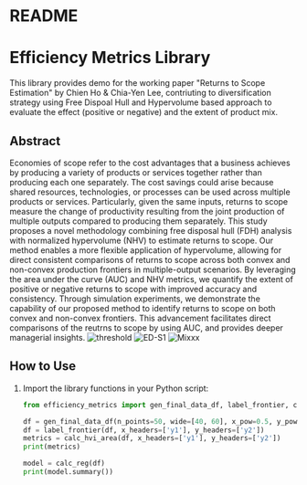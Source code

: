 # README

# Efficiency Metrics Library

This library provides demo for the working paper "Returns to Scope Estimation" by Chien Ho & Chia-Yen Lee, contriuting to diversification strategy using Free Dispoal Hull and Hypervolume based approach to evaluate the effect (positive or negative) and the extent of product mix.

## Abstract
Economies of scope refer to the cost advantages that a business achieves by producing a variety of products or services together rather than producing each one separately. The cost savings could arise because shared resources, technologies, or processes can be used across multiple products or services. Particularly, given the same inputs, returns to scope measure the change of productivity resulting from the joint production of multiple outputs compared to producing them separately. This study proposes a novel methodology combining free disposal hull (FDH) analysis with normalized hypervolume (NHV) to estimate returns to scope. Our method enables a more flexible application of hypervolume, allowing for direct consistent comparisons of returns to scope across both convex and non-convex production frontiers in multiple-output scenarios. By leveraging the area under the curve (AUC) and NHV metrics, we quantify the extent of positive or negative returns to scope with improved accuracy and consistency. Through simulation experiments, we demonstrate the capability of our proposed method to identify returns to scope on both convex and non-convex frontiers. This advancement facilitates direct comparisons of the reutrns to scope by using AUC, and provides deeper managerial insights.
![threshold](https://github.com/user-attachments/assets/506a151a-be06-4332-ae19-a3da8dd56179)
![ED-S1](https://github.com/user-attachments/assets/6846ff68-3735-4128-9a22-fe3dffcbcdfb)
![Mixxx](https://github.com/user-attachments/assets/e351abaa-3e64-4b66-bbbd-c09a5a8d66ce)



## How to Use

1. Import the library functions in your Python script:
    
    ```python
    from efficiency_metrics import gen_final_data_df, label_frontier, calc_hvi_area, calc_reg
    
    df = gen_final_data_df(n_points=50, wide=[40, 60], x_pow=0.5, y_pow=2, plotting=True)
    df = label_frontier(df, x_headers=['y1'], y_headers=['y2'])
    metrics = calc_hvi_area(df, x_headers=['y1'], y_headers=['y2'])
    print(metrics)
    
    model = calc_reg(df)
    print(model.summary())
    
    ```
